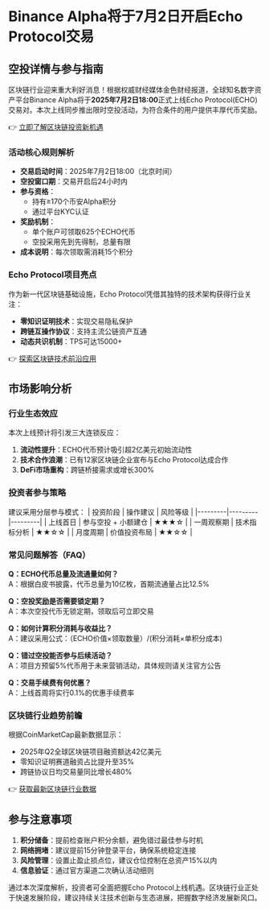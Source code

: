 # Binance Alpha将于7月2日开启Echo Protocol交易

## 空投详情与参与指南

区块链行业迎来重大利好消息！根据权威财经媒体金色财经报道，全球知名数字资产平台Binance Alpha将于**2025年7月2日18:00**正式上线Echo Protocol(ECHO)交易对。本次上线同步推出限时空投活动，为符合条件的用户提供丰厚代币奖励。

👉 [立即了解区块链投资新机遇](https://bit.ly/okx_welcome)

### 活动核心规则解析

- **交易启动时间**：2025年7月2日18:00（北京时间）
- **空投窗口期**：交易开启后24小时内
- **参与资格**：
  - 持有≥170个币安Alpha积分
  - 通过平台KYC认证
- **奖励机制**：
  - 单个账户可领取625个ECHO代币
  - 空投采用先到先得制，总量有限
- **成本说明**：每次领取需消耗15个积分

### Echo Protocol项目亮点

作为新一代区块链基础设施，Echo Protocol凭借其独特的技术架构获得行业关注：
- **零知识证明技术**：实现交易隐私保护
- **跨链互操作协议**：支持主流公链资产互通
- **动态共识机制**：TPS可达15000+

👉 [探索区块链技术前沿应用](https://bit.ly/okx_welcome)

## 市场影响分析

### 行业生态效应
本次上线预计将引发三大连锁反应：
1. **流动性提升**：ECHO代币预计吸引超2亿美元初始流动性
2. **技术合作浪潮**：已有12家区块链企业宣布与Echo Protocol达成合作
3. **DeFi市场重构**：跨链桥接需求或增长300%

### 投资者参与策略
建议采用分层参与模式：
| 投资阶段 | 操作建议 | 风险等级 |
|---------|---------|---------|
| 上线首日 | 参与空投 + 小额建仓 | ★★★☆ |
| 一周观察期 | 技术指标分析 | ★★☆☆ |
| 月度周期 | 价值投资布局 | ★★☆☆ |

### 常见问题解答（FAQ）

**Q：ECHO代币总量及流通量如何？**  
A：根据白皮书披露，代币总量为10亿枚，首期流通量占比12.5%

**Q：空投奖励是否需要锁定期？**  
A：本次空投代币无锁定期，领取后可立即交易

**Q：如何计算积分消耗与收益比？**  
A：建议采用公式：（ECHO价值×领取数量）/(积分消耗×单积分成本)

**Q：错过空投能否参与后续活动？**  
A：项目方预留5%代币用于未来营销活动，具体规则请关注官方公告

**Q：交易手续费有何优惠？**  
A：上线首周将实行0.1%的优惠手续费率

### 区块链行业趋势前瞻

根据CoinMarketCap最新数据显示：
- 2025年Q2全球区块链项目融资额达42亿美元
- 零知识证明赛道融资占比提升至35%
- 跨链协议日均交易量同比增长480%

👉 [获取最新区块链行业数据](https://bit.ly/okx_welcome)

## 参与注意事项

1. **积分储备**：提前检查账户积分余额，避免错过最佳参与时机
2. **网络拥堵**：建议提前15分钟登录平台，确保系统稳定连接
3. **风险管理**：设置止盈止损点位，建议仓位控制在总资产15%以内
4. **信息验证**：通过官方渠道二次确认活动细则

通过本次深度解析，投资者可全面把握Echo Protocol上线机遇。区块链行业正处于快速发展阶段，建议持续关注技术创新与生态进展，把握数字经济发展新风口。